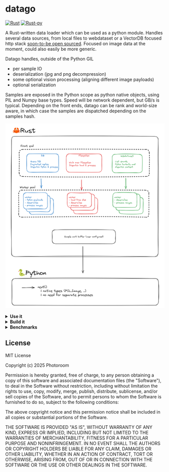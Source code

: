 # datago

[![Rust](https://github.com/Photoroom/datago/actions/workflows/rust.yml/badge.svg)](https://github.com/Photoroom/datago/actions/workflows/rust.yml)
[![Rust-py](https://github.com/Photoroom/datago/actions/workflows/ci-cd.yml/badge.svg)](https://github.com/Photoroom/datago/actions/workflows/ci-cd.yml)

A Rust-written data loader which can be used as a python module. Handles several data sources, from local files to webdataset or a VectorDB focused http stack [soon-to-be open sourced](https://github.com/Photoroom/dataroom). Focused on image data at the moment, could also easily be more generic.

Datago handles, outside of the Python GIL

- per sample IO
- deserialization (jpg and png decompression)
- some optional vision processing (aligning different image payloads)
- optional serialization

Samples are exposed in the Python scope as python native objects, using PIL and Numpy base types. Speed will be network dependent, but GB/s is typical. Depending on the front ends, datago can be rank and world-size aware, in which case the samples are dispatched depending on the samples hash.

![Datago organization](assets/447175851-2277afcb-8abf-4d17-b2db-dae27c6056d0.png)

<details> <summary><strong>Use it</strong></summary>

You can simply install datago with `[uv] pip install datago`

## Use the package from Python
Please note that in all the of the following cases, you can directly get an IterableDataset (torch compatible) with the following code snippet

```python
from dataset import DatagoIterDataset
client_config = {} # See below for examples
datago_dataset = DatagoIterDataset(client_config, return_python_types=True)
```

`return_python_types` enforces that images will be of the PIL.Image sort for instance, being an external binary module should be transparent.

<details> <summary><strong>Dataroom</strong></summary>

```python
from datago import DatagoClient, initialize_logging
import os
import json

# Respects RUST_LOG=INFO env var for setting log level
# If omitted the logger will be initialized when the client starts.
initialize_logging()

config = {
    "source_config": {
        "sources": os.environ.get("DATAROOM_TEST_SOURCE", ""),
        "page_size": 500,
        "rank": 0,
        "world_size": 1,
    },
    "limit": 200,
    "samples_buffer_size": 32,
}

client = DatagoClient(json.dumps(config))

for _ in range(10):
    sample = client.get_sample()
```

Please note that the image buffers will be passed around as raw pointers, see below (we provide python utils to convert to PIL types).

</details><details> <summary><strong>Local files</strong></summary>

To test datago while serving local files (jpg, png, ..), code would look like the following.
**Note that datago serving files with a lot of concurrent threads means that, even if random_sampling is not set,
there will be some randomness in the sample ordering.**

```python
from datago import DatagoClient, initialize_logging
import os
import json

# Can also set the log level directly instead of using RUST_LOG env var
initialize_logging(log_level="warn")

config = {
    "source_type": "file",
    "source_config": {
        "root_path": "myPath",
        "random_sampling": False, # True if used directly for training
        "rank": 0, # Optional, distributed workloads are possible
        "world_size": 1,
    },
    "limit": 200,
    "samples_buffer_size": 32,
}

client = DatagoClient(json.dumps(config))

for _ in range(10):
    sample = client.get_sample()
```

</details><details> <summary><strong>[experimental] Webdataset</strong></summary>

Please note that this implementation is very new, and probably has significant limitations still. It has not yet been tested at scale.
Please also note that you can find a better example in /python/benchmark_webdataset.py, which will show how to convert everything to more pythonic types (PIL images).

```python
from datago import DatagoClient, initialize_logging
import os
import json

# Can also set the log level directly instead of using RUST_LOG env var
initialize_logging(log_level="warn")

# URL of the test bucket
bucket = "https://storage.googleapis.com/webdataset/fake-imagenet"
dataset = "/imagenet-train-{000000..001281}.tar"
url = bucket + dataset

client_config = {
    "source_type": "webdataset",
    "source_config": {
        "url": url,
        "random_sampling": False,
        "max_concurrency": 8, # The number of TarballSamples which should be handled concurrently
        "rank": 0,
        "world_size": 1,
    },
    "prefetch_buffer_size": 128,
    "samples_buffer_size": 64,
    "limit": 1_000_000, # Dummy example, max number of samples you would like to serve
}

client = DatagoClient(json.dumps(client_config))

for _ in range(10):
    sample = client.get_sample()
```

</details>

## Process images on the fly

Datago can also process images on the fly, for instance to align different image payloads. This is done by adding an `image_config` to the configuration. The following example shows how to align different image payloads.

Processing can be very CPU heavy, but it will be distributed over all CPU cores wihout requiring multiple python processes. I.e., you can keep a single python process using `get_sample()` on the client and still saturate all CPU cores.

There are three main processing topics that you can choose from:

- crop the images to within an aspect ratio bucket (which is very handy for all Transformer / patch based architectures)
- resize the images (setting here will be related to the square aspect ratio bucket, other buckets will differ of course)
- pre-encode the images to a specific format (jpg, png, ...)

```python
   config = {
    "source_type": "file",
    "source_config": {
        "root_path": "myPath",
        "random_sampling": False, # True if used directly for training
    },
    # Optional pre-processing of the images, placing them in an aspect ratio bucket to preserve as much as possible of the original content
    "image_config": {
        "crop_and_resize": True, # False to turn it off, or just omit this part of the config
        "default_image_size": 1024,
        "downsampling_ratio": 32,
        "min_aspect_ratio": 0.5,
        "max_aspect_ratio": 2.0,
        "pre_encode_images": False,
    },
    "limit": 200,
    "samples_buffer_size": 32,
}
```

## Match the raw exported buffers with typical python types

See helper functions provided in `raw_types.py`, should be self explanatory. Check python benchmarks for examples. As mentioned above, we also provide a wrapper so that you get a `dataset` directly.

## Logging

We are using the [log](https://docs.rs/log/latest/log/) crate with [env_logger](https://docs.rs/env_logger/latest/env_logger/).
You can set the log level using the RUST_LOG environment variable. E.g. `RUST_LOG=INFO`.

When using the library from Python, `env_logger` will be initialized automatically when creating a `DatagoClient`. There is also a `initialize_logging` function in the `datago` module, which if called before using a client, allows to customize the log level. This only works if RUST_LOG is not set.

## Env variables

There are a couple of env variables which will change the behavior of the library, for settings which felt too low level to be exposed in the config.

- `DATAGO_MAX_TASKS`: refers to the number of threads which will be used to load the samples. Defaults to a multiple of the CPU cores.
- `RUST_LOG`: see above, will change the level of logging for the whole library, could be useful for debugging or to report an issue here.
- `DATAGO_MAX_RETRIES`: number of retries for a failed sample load, defaults to 3.

</details><details> <summary><strong>Build it</strong></summary>

## Preamble

Just install the rust toolchain via rustup

## [Apple Silicon MacOS only]

If you are using an Apple Silicon Mac OS machine, create a `.cargo/config` file and paste the following:

``` cfg
[target.x86_64-apple-darwin]
rustflags = [
  "-C", "link-arg=-undefined",
  "-C", "link-arg=dynamic_lookup",
]

[target.aarch64-apple-darwin]
rustflags = [
  "-C", "link-arg=-undefined",
  "-C", "link-arg=dynamic_lookup",
]
```

## Build a benchmark CLI

`Cargo run --release --  -h` to get all the information, should be fairly straightforward

## Run the rust test suite

From the datago folder

```bash
cargo test
```

## Generate the python package binaries manually

Build a wheel useable locally

```bash
maturin build -i python3.11 --release --target "x86_64-unknown-linux-gnu"
```

Build a wheel which can be uploaded to pypi or related

- either use a manylinux docker image

- or cross compile using zip

```bash
maturin build -i python3.11 --release --target "x86_64-unknown-linux-gnu" --manylinux 2014 --zig
```

then you can `pip install` from `target/wheels`

## Update the pypi release (maintainers)

Create a new tag and a new release in this repo, a new package will be pushed automatically.

</details>

<details> <summary><strong>Benchmarks</strong></summary>
As usual, benchmarks are a tricky game, and you shouldn't read too much into the following plots but do your own tests. Some python benchmark examples are provided in the [python](./python/) folder.

In general, Datago will be impactful if you want to load a lot of images very fast, but if you consume them as you go at a more leisury pace then it's not really needed. The more CPU work there is with the images and the higher quality they are, the more Datago will shine. The following benchmarks are using ImageNet 1k, which is very low resolution and thus kind of a worst case scenario. Data is served from cache (i.e. the OS cache) and the images are not pre-processed. In this case the receiving python process is typically the bottleneck, and caps at around 2000 images per second.

### AMD Zen3 laptop - IN1k - disk
![AMD Zen3 laptop & M2 SSD](assets/zen3_ssd.png)

### AMD EPYC 9454 - IN1k - disk
![AMD EPYC 9454](assets/epyc_vast.png)

This benchmark is using the PD12M dataset, which is a 12M images dataset, with a lot of high resolution images. It's accessed through the webdataset front end, datago is compared with the popular python webdataset library. Note that datago will start streaming the images faster here (almost instantly !), so given enough time the two results would look closer.

### AMD EPYC 9454 - pd12m - webdataset
![AMD EPYC 9454](assets/epyc_wds.png)

</details>


## License

MIT License

Copyright (c) 2025 Photoroom

Permission is hereby granted, free of charge, to any person obtaining a copy
of this software and associated documentation files (the "Software"), to deal
in the Software without restriction, including without limitation the rights
to use, copy, modify, merge, publish, distribute, sublicense, and/or sell
copies of the Software, and to permit persons to whom the Software is
furnished to do so, subject to the following conditions:

The above copyright notice and this permission notice shall be included in all
copies or substantial portions of the Software.

THE SOFTWARE IS PROVIDED "AS IS", WITHOUT WARRANTY OF ANY KIND, EXPRESS OR
IMPLIED, INCLUDING BUT NOT LIMITED TO THE WARRANTIES OF MERCHANTABILITY,
FITNESS FOR A PARTICULAR PURPOSE AND NONINFRINGEMENT. IN NO EVENT SHALL THE
AUTHORS OR COPYRIGHT HOLDERS BE LIABLE FOR ANY CLAIM, DAMAGES OR OTHER
LIABILITY, WHETHER IN AN ACTION OF CONTRACT, TORT OR OTHERWISE, ARISING FROM,
OUT OF OR IN CONNECTION WITH THE SOFTWARE OR THE USE OR OTHER DEALINGS IN THE
SOFTWARE.
